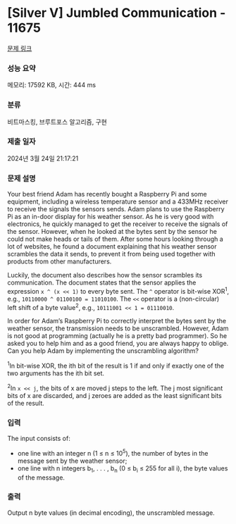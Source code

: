 # [Silver V] Jumbled Communication - 11675 

[문제 링크](https://www.acmicpc.net/problem/11675) 

### 성능 요약

메모리: 17592 KB, 시간: 444 ms

### 분류

비트마스킹, 브루트포스 알고리즘, 구현

### 제출 일자

2024년 3월 24일 21:17:21

### 문제 설명

<p>Your best friend Adam has recently bought a Raspberry Pi and some equipment, including a wireless temperature sensor and a 433MHz receiver to receive the signals the sensors sends. Adam plans to use the Raspberry Pi as an in-door display for his weather sensor. As he is very good with electronics, he quickly managed to get the receiver to receive the signals of the sensor. However, when he looked at the bytes sent by the sensor he could not make heads or tails of them. After some hours looking through a lot of websites, he found a document explaining that his weather sensor scrambles the data it sends, to prevent it from being used together with products from other manufacturers.</p>

<p>Luckily, the document also describes how the sensor scrambles its communication. The document states that the sensor applies the expression <code>x ^ (x << 1)</code> to every byte sent. The <code>^</code> operator is bit-wise XOR<sup>1</sup>, e.g., <code>10110000 ^ 01100100 = 11010100</code>. The <code><<</code> operator is a (non-circular) left shift of a byte value<sup>2</sup>, e.g., <code>10111001 << 1 = 01110010</code>.</p>

<p>In order for Adam’s Raspberry Pi to correctly interpret the bytes sent by the weather sensor, the transmission needs to be unscrambled. However, Adam is not good at programming (actually he is a pretty bad programmer). So he asked you to help him and as a good friend, you are always happy to oblige. Can you help Adam by implementing the unscrambling algorithm?</p>

<p><sup>1</sup>In bit-wise XOR, the ith bit of the result is 1 if and only if exactly one of the two arguments has the ith bit set.</p>

<p><sup>2</sup>In <code>x << j</code>, the bits of x are moved j steps to the left. The j most significant bits of x are discarded, and j zeroes are added as the least significant bits of the result.</p>

### 입력 

 <p>The input consists of:</p>

<ul>
	<li>one line with an integer n (1 ≤ n ≤ 10<sup>5</sup>), the number of bytes in the message sent by the weather sensor;</li>
	<li>one line with n integers b<sub>1</sub>, . . . , b<sub>n</sub> (0 ≤ b<sub>i</sub> ≤ 255 for all i), the byte values of the message.</li>
</ul>

### 출력 

 <p>Output n byte values (in decimal encoding), the unscrambled message.</p>

